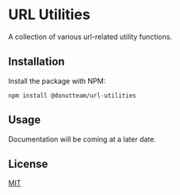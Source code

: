 # URL Utilities
A collection of various url-related utility functions.

## Installation
Install the package with NPM:

```
npm install @donutteam/url-utilities
```

## Usage
Documentation will be coming at a later date.

## License
[MIT](https://github.com/donutteam/url-utilities/blob/main/LICENSE.md)